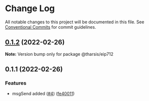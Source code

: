# Change Log

All notable changes to this project will be documented in this file.
See [Conventional Commits](https://conventionalcommits.org) for commit guidelines.

## [0.1.2](https://github.com/tharsis/evmosjs/compare/@tharsis/eip712@0.1.1...@tharsis/eip712@0.1.2) (2022-02-26)

**Note:** Version bump only for package @tharsis/eip712

## 0.1.1 (2022-02-26)

### Features

* msgSend added ([#4](https://github.com/tharsis/evmosjs/issues/4)) ([fe40011](https://github.com/tharsis/evmosjs/commit/fe40011fedad558d6666674b3001e34cc86ae30d))
